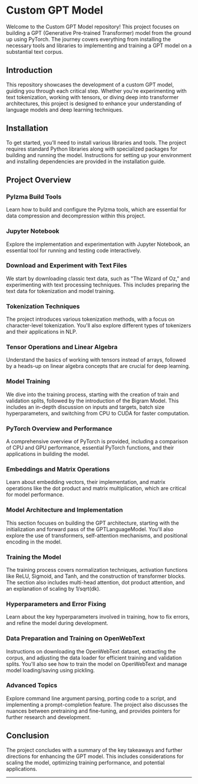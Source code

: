 
# Custom GPT Model

Welcome to the Custom GPT Model repository! This project focuses on building a GPT (Generative Pre-trained Transformer) model from the ground up using PyTorch. The journey covers everything from installing the necessary tools and libraries to implementing and training a GPT model on a substantial text corpus.

## Introduction

This repository showcases the development of a custom GPT model, guiding you through each critical step. Whether you're experimenting with text tokenization, working with tensors, or diving deep into transformer architectures, this project is designed to enhance your understanding of language models and deep learning techniques.

## Installation

To get started, you’ll need to install various libraries and tools. The project requires standard Python libraries along with specialized packages for building and running the model. Instructions for setting up your environment and installing dependencies are provided in the installation guide.

## Project Overview

### Pylzma Build Tools
Learn how to build and configure the Pylzma tools, which are essential for data compression and decompression within this project.

### Jupyter Notebook
Explore the implementation and experimentation with Jupyter Notebook, an essential tool for running and testing code interactively.

### Download and Experiment with Text Files
We start by downloading classic text data, such as "The Wizard of Oz," and experimenting with text processing techniques. This includes preparing the text data for tokenization and model training.

### Tokenization Techniques
The project introduces various tokenization methods, with a focus on character-level tokenization. You'll also explore different types of tokenizers and their applications in NLP.

### Tensor Operations and Linear Algebra
Understand the basics of working with tensors instead of arrays, followed by a heads-up on linear algebra concepts that are crucial for deep learning.

### Model Training
We dive into the training process, starting with the creation of train and validation splits, followed by the introduction of the Bigram Model. This includes an in-depth discussion on inputs and targets, batch size hyperparameters, and switching from CPU to CUDA for faster computation.

### PyTorch Overview and Performance
A comprehensive overview of PyTorch is provided, including a comparison of CPU and GPU performance, essential PyTorch functions, and their applications in building the model.

### Embeddings and Matrix Operations
Learn about embedding vectors, their implementation, and matrix operations like the dot product and matrix multiplication, which are critical for model performance.

### Model Architecture and Implementation
This section focuses on building the GPT architecture, starting with the initialization and forward pass of the GPTLanguageModel. You'll also explore the use of transformers, self-attention mechanisms, and positional encoding in the model.

### Training the Model
The training process covers normalization techniques, activation functions like ReLU, Sigmoid, and Tanh, and the construction of transformer blocks. The section also includes multi-head attention, dot product attention, and an explanation of scaling by 1/sqrt(dk).

### Hyperparameters and Error Fixing
Learn about the key hyperparameters involved in training, how to fix errors, and refine the model during development. 

### Data Preparation and Training on OpenWebText
Instructions on downloading the OpenWebText dataset, extracting the corpus, and adjusting the data loader for efficient training and validation splits. You'll also see how to train the model on OpenWebText and manage model loading/saving using pickling.

### Advanced Topics
Explore command line argument parsing, porting code to a script, and implementing a prompt-completion feature. The project also discusses the nuances between pretraining and fine-tuning, and provides pointers for further research and development.

## Conclusion

The project concludes with a summary of the key takeaways and further directions for enhancing the GPT model. This includes considerations for scaling the model, optimizing training performance, and potential applications.

---
